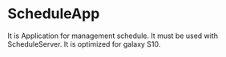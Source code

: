 # ScheduleApp
It is Application for management schedule.
It must be used with ScheduleServer.
It is optimized for galaxy S10.
